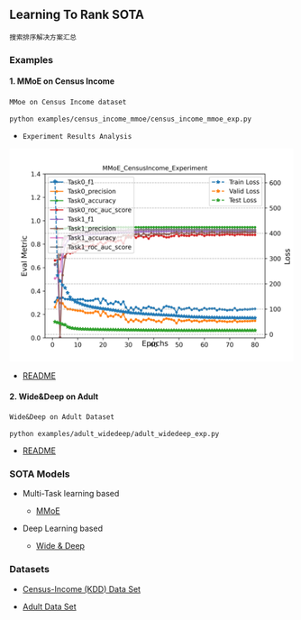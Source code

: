 ## Learning To Rank SOTA

`搜索排序解决方案汇总`

### Examples

####  1. MMoE on Census Income

`MMoe on Census Income dataset`

```angular2html
python examples/census_income_mmoe/census_income_mmoe_exp.py
```

- `Experiment Results Analysis`

![avatar](./examples/census_income_mmoe/results/Model_LR0.0001_Batch1024_LossBCELoss/MMoE_CensusIncome_Experiment.png)

- [README](./examples/census_income_mmoe/README.md)

#### 2. Wide&Deep on Adult 

`Wide&Deep on Adult Dataset`

```angular2html
python examples/adult_widedeep/adult_widedeep_exp.py
```

- [README](./examples/adult_widedeep/README.md)


### SOTA Models

- Multi-Task learning based

  * [MMoE](https://www.kdd.org/kdd2018/accepted-papers/view/modeling-task-relationships-in-multi-task-learning-with-multi-gate-mixture-) 

- Deep Learning based

  * [Wide & Deep]()

### Datasets

- [Census-Income (KDD) Data Set](http://archive.ics.uci.edu/ml/datasets/Census-Income+(KDD))

- [Adult Data Set](https://archive.ics.uci.edu/ml/datasets/adult)




